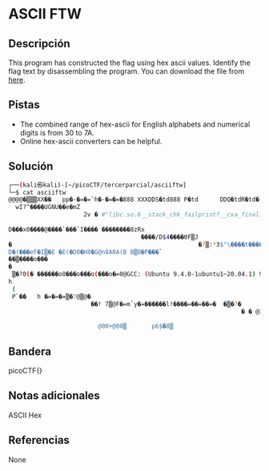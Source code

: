 # ASCII FTW

## Descripción
This program has constructed the flag using hex ascii values. Identify the flag text by disassembling the program. You can download the file from [here](https://artifacts.picoctf.net/c/508/asciiftw).

## Pistas
- The combined range of hex-ascii for English alphabets and numerical digits is from 30 to 7A.
- Online hex-ascii converters can be helpful.

## Solución
```bash
┌──(kali㉿kali)-[~/picoCTF/tercerparcial/asciiftw]
└─$ cat asciiftw 
@@@@�▒▒▒XX��   pp�-�=�=`h�-�=�=�888 XXXDDS�td888 P�td      DDQ�tdR�td�-�=�=PP/lib64/ld-linux-x86-64.so.2GNU�GNU��-���
  wI?^����UGNU��e�mZ 
                     2v � #"libc.so.6__stack_chk_failprintf__cxa_finalize__libc_start_mainGLIBC_2.2.5GLIBC_2.4_ITM_�H�=��2/��H�=Y/H�R/H9�tH�/H��t�������H�=)/H�5"/H)�H��H��?H��H�H��tH��.H����fD�����=�.u+UH�=�.H��t��H���PTL�H�
                                                                                                 H�=�.� ����d�����.]������w�����UH��H��0dH�%(H�E�1��E�p�E�i�E�c�E�o�E�C�E�T�E�F�E�{�E�A�E�S�E�C�E�I�E�I�E�_�E�I�E�S�E�_�E�E�E�A�E�S�E���V����H�E�dH3%(t�1�����f.�D��AWL�=c+AVI��AUI��ATA��UH�-T+SL)�H������H��t1��L��L��D��A��H��H9�u�H�[]A\A]A^A_�ff.������H�H��The flag starts with %x
D���x0����@����`���`I���� ��������8zRx
                                     ����/D$4����0F▒J
�                                                    �?▒:*3$"\����t���� �q����E�C
D�(���eF�I▒�E �E(�D0�H8�G@n8A0A(B B▒B�P���` 
��▒����o���
�
 ▒�?0(� ������o8���o���o(���o�=0@GCC: (Ubuntu 9.4.0-1ubuntu1~20.04.1) 9.4.0▒8X|��(      8
h
 (
 P`��   h �=�=�=▒�?@▒@�
                       ��! 7▒@F�=m`y�=������l!����=��=��=�  �▒�?�
                                                                 � � @3@�:Vj�@� @� �@e�▒▒@��/�▒@�i��@�"crtstuff.cderegister_tm_clones__do_global_dtors_auxcompleted.8061__do_global_dtors_aux_fini_array_entryframe_dummy__frame_dummy_init_array_entryasciiftw.c__FRAME_END____init_array_end_DYNAMIC__init_array_start__GNU_EH_FRAME_HDR_GLOBAL_OFFSET_TABLE___libc_csu_fini_ITM_deregisterTMCloneTable_edata__stack_chk_fail@@GLIBC_2.4printf@@GLIBC_2.2.5__libc_start_main@@GLIBC_2.2.5__data_start__gmon_start____dso_handle_IO_stdin_used__libc_csu_init__bss_startmain__TMC_END___ITM_registerTMCloneTable__cxa_finalize@@GLIBC_2.2.5.symtab.strtab.shstrtab.interp.note.gnu.property.note.gnu.build-id.note.ABI-tag.gnu.hash.dynsym.dynstr.gnu.version.gnu.version_r.rela.dyn.rela.plt.init.plt.got.plt.sec.text.fini.rodata.eh_frame_hdr.eh_frame.init_array.fini_array.dynamic.data.bss.comment▒▒#886XX$I|| W���o��a
                                                                                         ��▒i���q���o((~���o88�hh▒��  �    D�h ������=�-��?�@0
                         @00+@00▒       p6$�8▒   
```

## Bandera
picoCTF{}

## Notas adicionales
ASCII
Hex

## Referencias
None